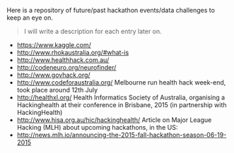 Here is a repository of future/past hackathon events/data challenges to keep an eye on.

> I will write a description for each entry later on.

* https://www.kaggle.com/
* http://www.rhokaustralia.org/#what-is
* http://www.healthhack.com.au/
* http://codeneuro.org/neurofinder/
* http://www.govhack.org/
* http://www.codeforaustralia.org/
Melbourne run health hack week-end, took place around 12th July
* http://healthxl.org/
Health Informatics Society of Australia, organising a Hackinghealth at their conference in Brisbane, 2015 (in partnership with HackingHealth)
* http://www.hisa.org.au/hic/hackinghealth/
Article on Major League Hacking (MLH) about upcoming hackathons, in the US:
* http://news.mlh.io/announcing-the-2015-fall-hackathon-season-06-19-2015

